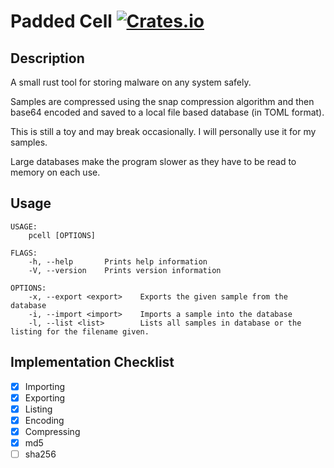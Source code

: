 Padded Cell [![Crates.io](https://img.shields.io/crates/v/pcell.svg)](https://crates.io/crates/pcell)
===
Description
---
A small rust tool for storing malware on any system safely.

Samples are compressed using the snap compression algorithm and then base64 encoded and saved to a local file based database (in TOML format).

This is still a toy and may break occasionally. I will personally use it for my samples.

Large databases make the program slower as they have to be read to memory on each use.

Usage
---

```
USAGE:
    pcell [OPTIONS]

FLAGS:
    -h, --help       Prints help information
    -V, --version    Prints version information

OPTIONS:
    -x, --export <export>    Exports the given sample from the database
    -i, --import <import>    Imports a sample into the database
    -l, --list <list>        Lists all samples in database or the listing for the filename given.
```

Implementation Checklist
---
- [x] Importing
- [x] Exporting
- [x] Listing
- [x] Encoding
- [x] Compressing
- [x] md5
- [ ] sha256
